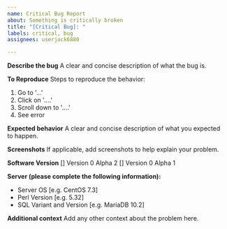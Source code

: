 ```yaml
---
name: Critical Bug Report
about: Something is critically broken
title: "[Critical Bug]: "
labels: critical, bug
assignees: userjack6880

---
```


**Describe the bug**
A clear and concise description of what the bug is.

**To Reproduce**
Steps to reproduce the behavior:
1. Go to '...'
2. Click on '....'
3. Scroll down to '....'
4. See error

**Expected behavior**
A clear and concise description of what you expected to happen.

**Screenshots**
If applicable, add screenshots to help explain your problem.

**Software Version**
[] Version 0 Alpha 2
[] Version 0 Alpha 1

**Server (please complete the following information):**
- Server OS [e.g. CentOS 7.3]
- Perl Version [e.g. 5.32]
- SQL Variant and Version [e.g. MariaDB 10.2]

**Additional context**
Add any other context about the problem here.